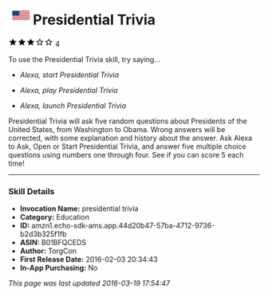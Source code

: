 # &nbsp;<img src="app_icon" alt="Presidential Trivia icon" width="36"> Presidential Trivia
![3 stars](../../../images/ic_star_black_18dp_1x.png)![3 stars](../../../images/ic_star_black_18dp_1x.png)![3 stars](../../../images/ic_star_black_18dp_1x.png)![3 stars](../../../images/ic_star_border_black_18dp_1x.png)![3 stars](../../../images/ic_star_border_black_18dp_1x.png) 4

To use the Presidential Trivia skill, try saying...

* *Alexa, start Presidential Trivia*

* *Alexa, play Presidential Trivia*

* *Alexa, launch Presidential Trivia*

Presidential Trivia will ask five random questions about Presidents of the United States, from Washington to Obama.   Wrong answers will be corrected, with some explanation and history about the answer.   Ask Alexa to Ask, Open or Start Presidential Trivia, and answer five multiple choice questions using numbers one through four.    See if you can score 5 each time!

***

### Skill Details

* **Invocation Name:** presidential trivia
* **Category:** Education
* **ID:** amzn1.echo-sdk-ams.app.44d20b47-57ba-4712-9736-b2d3b325f1fb
* **ASIN:** B01BFQCEDS
* **Author:** TorgCon
* **First Release Date:** 2016-02-03 20:34:43
* **In-App Purchasing:** No

*This page was last updated 2016-03-19 17:54:47*
